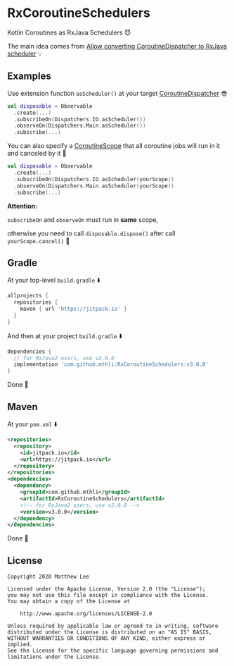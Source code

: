 # RxCoroutineSchedulers

Kotlin Coroutines as RxJava Schedulers 😈

The main idea comes from [Allow converting CoroutineDispatcher to RxJava scheduler](https://github.com/Kotlin/kotlinx.coroutines/issues/968) 💡

## Examples

Use extension function `asScheduler()` at your target [CoroutineDispatcher](https://kotlinlang.org/docs/reference/coroutines/coroutine-context-and-dispatchers.html#dispatchers-and-threads) 😎

```kotlin
val disposable = Observable
  .create(...)
  .subscribeOn(Dispatchers.IO.asScheduler())
  .observeOn(Dispatchers.Main.asScheduler())
  .subscribe(...)
```

You can also specify a [CoroutineScope](https://kotlinlang.org/docs/reference/coroutines/coroutine-context-and-dispatchers.html#coroutine-scope) that all coroutine jobs will run in it and canceled by it 💅

```kotlin
val disposable = Observable
  .create(...)
  .subscribeOn(Dispatchers.IO.asScheduler(yourScope))
  .observeOn(Dispatchers.Main.asScheduler(yourScope))
  .subscribe(...)
```

**Attention:**

`subscribeOn` and `observeOn` must run in **same** scope,

otherwise you need to call `disposable.dispose()` after call `yourScope.cancel()` 👀

## Gradle

At your top-level `build.gradle` ⬇️

```groovy
allprojects {
  repositories {
    maven { url 'https://jitpack.io' }
  }
}
```

And then at your project `build.gradle` ⬇️

```groovy
dependencies {
  // for RxJava2 users, use v2.0.0
  implementation 'com.github.mthli:RxCoroutineSchedulers:v3.0.0'
}
```

Done 🍻

## Maven

At your `pom.xml` ⬇️

```xml
<repositories>
  <repository>
    <id>jitpack.io</id>
    <url>https://jitpack.io</url>
  </repository>
</repositories>
<dependencies>
  <dependency>
    <groupId>com.github.mthli</groupId>
    <artifactId>RxCoroutineSchedulers</artifactId>
    <!-- for RxJava2 users, use v2.0.0 -->
    <version>v3.0.0</version>
  </dependency>
</dependencies>
```

Done 🍻

## License

    Copyright 2020 Matthew Lee

    Licensed under the Apache License, Version 2.0 (the "License");
    you may not use this file except in compliance with the License.
    You may obtain a copy of the License at

        http://www.apache.org/licenses/LICENSE-2.0

    Unless required by applicable law or agreed to in writing, software
    distributed under the License is distributed on an "AS IS" BASIS,
    WITHOUT WARRANTIES OR CONDITIONS OF ANY KIND, either express or implied.
    See the License for the specific language governing permissions and
    limitations under the License.
